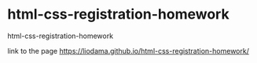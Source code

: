 # html-css-registration-homework
html-css-registration-homework

link to the page
https://liodama.github.io/html-css-registration-homework/ 
